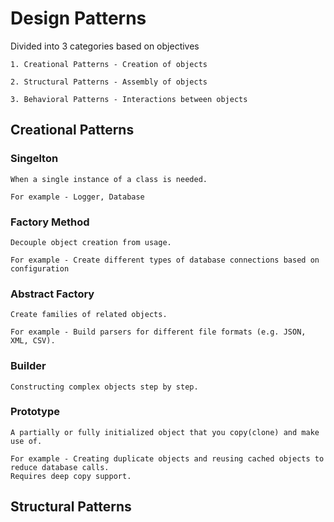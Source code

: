 # Design Patterns # 

Divided into 3 categories based on objectives

    1. Creational Patterns - Creation of objects

    2. Structural Patterns - Assembly of objects

    3. Behavioral Patterns - Interactions between objects



## Creational Patterns ##


### Singelton ###
    When a single instance of a class is needed.

    For example - Logger, Database


### Factory Method ###
    Decouple object creation from usage.

    For example - Create different types of database connections based on configuration


### Abstract Factory ###
    Create families of related objects.

    For example - Build parsers for different file formats (e.g. JSON, XML, CSV).


### Builder ###
    Constructing complex objects step by step.


### Prototype ###
    A partially or fully initialized object that you copy(clone) and make use of.

    For example - Creating duplicate objects and reusing cached objects to reduce database calls.
    Requires deep copy support.




## Structural Patterns ##

